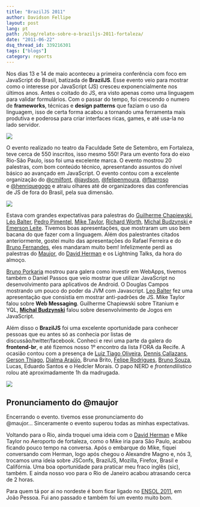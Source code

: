 ```yaml
---
title: "BrazilJS 2011"
author: Davidson Fellipe
layout: post
lang: pt
path: /blog/relato-sobre-o-braziljs-2011-fortaleza/
date: "2011-06-22"
dsq_thread_id: 339216301
tags: ["blogs"]
category: reports
---
```


Nos dias 13 e 14 de maio aconteceu a primeira conferência com foco em JavaScript do Brasil, batizada de **BrazilJS**. Esse evento veio para mostrar como o interesse por JavaScript (JS) cresceu exponencialmente nos últimos anos. Antes o coitado do JS, era visto apenas como uma linguagem para validar formulários. Com o passar do tempo, foi crescendo o numero de **frameworks**, técnicas e **design patterns** que faziam o uso da linguagem, isso de certa forma acabou a tornando uma ferramenta mais produtiva e poderosa para criar interfaces ricas, games, e até usa-la no lado servidor.

![](/img-posts/banner-496.jpg)

O evento realizado no teatro da Faculdade Sete de Setembro, em Fortaleza, teve cerca de 550 inscritos, isso mesmo 550! Para um evento fora do eixo Rio-São Paulo, isso foi uma excelente marca. O evento mostrou 20 palestras, com bom conteúdo técnico, apresentando assuntos do nível básico ao avançado em JavaScript. O evento contou com a excelente organização do [@cmilfont][1], [@jaydson][2], [@felipenmoura][3], [@fbarroso][4] e [@henriquegogo][5] e atraiu olhares até de organizadores das conferencias de JS de fora do Brasil, pela sua dimensão.

[1]: https://twitter.com/cmilfont
[2]: https://github.com/jaydson
[3]: https://twitter.com/felipenmoura "Felipe Nascimento"
[4]: https://twitter.com/fbarroso "Barroso"
[5]: https://twitter.com/henriquegogo "Henrique Gogo"

![](/img-posts/galera-braziljs-2011.jpg)

Estava com grandes expectativas para palestras do [Guilherme Chapiewski][7], [Léo Balter][8], [Pedro Pimentel][9], [Mike Taylor][10], [Richard Worth][11], [Michal Budzynski ][12] e [Emerson Leite][13]. Tivemos boas apresentações, que mostraram um uso bem bacana do que fazer com a linguagem. Além dos palestrantes citados anteriormente, gostei muito das apresentações do Rafael Ferreira e do [Bruno Fernandes][14], eles mandaram muito bem! Infelizmente perdi as palestras do [Maujor][15], do [David Herman][16] e os Lightning Talks, da hora do almoço.

[7]: https://twitter.com/gchapiewski
[8]: https://twitter.com/leobalter
[9]: https://twitter.com/zukunftsalick
[10]: https://twitter.com/miketaylr
[11]: https://twitter.com/rworth
[12]: https://twitter.com/michalbe
[13]: https://twitter.com/emerleite
[14]: https://twitter.com/porkaria
[15]: https://twitter.com/maujor
[16]: https://twitter.com/littlecalculist

[Bruno Porkaria][17] mostrou para galera como investir em WebApps, tivemos também o Daniel Passos que veio mostrar que utilizar JavaScript no desenvolvimento para aplicativos de Android. O Douglas Campos mostrando um pouco do poder da JVM com Javascript. [Leo Balter][18] fez uma apresentação que consistia em mostrar anti-padrões de JS. Mike Taylor falou sobre **Web Messaging**. Guilherme Chapiewski sobre Titanium e YQL, **[Michal Budzynski][12]** falou sobre desenvolvimento de Jogos em JavaScript.

[17]: https://twitter.com/porkaria
[18]: https://github.com/leobalter

Além disso o **BrazilJS** foi uma excelente oportunidade para conhecer pessoas que eu antes só as conhecia por listas de discussão/twitter/facebook. Conheci e revi uma parte da galera do **frontend-br**, e até fizemos nosso 1º encontro da lista FORA da Recife. A ocasião contou com a presença de [Luiz Tiago Oliveira][19], [Dennis Callazans][20], [Gerson Thiago][21], [Djalma Araújo][22], Bruna Brito, [Felipe Rodrigues][23], [Bruno Souza][24], Lucas, Eduardo Santos e o Hedcler Morais. O papo NERD e _frontendilistico_ rolou até aproximadamente 1h da madrugada.

[19]: https://github.com/luiztiago
[20]: https://twitter.com/dannnish
[21]: https://github.com/gersonlimadev
[22]: https://github.com/djalmaaraujo
[23]: https://twitter.com/feliperodrigues
[24]: https://github.com/brunosouza

![](/img-posts/pernambuco-braziljs-2011.jpg)

## Pronunciamento do @maujor

Encerrando o evento. tivemos esse pronunciamento do @maujor… Sinceramente o evento superou todas as minhas expectativas.

Voltando para o Rio, ainda troquei uma ideia com o [David Herman][26] e Mike Taylor no Aeroporto de fortaleza, como o Mike iria para São Paulo, acabou ficando pouco tempo na conversa. Após o embarque do Mike, fiquei conversando com Herman, logo após chegou o Alexandre Magno e, nós 3, trocamos uma ideia sobre JSConfs, BrazilJS, Mozilla, Firefox, Brasil e Califórnia. Uma boa oportunidade para praticar meu fraco inglês (sic), também. E ainda nosso voo para o Rio de Janeiro acabou atrasando cerca de 2 horas.

[26]: https://twitter.com/littlecalculist

Para quem tá por ai no nordeste é bom ficar ligado no [ENSOL 2011][27], em João Pessoa. Fui ano passado e também foi um evento muito bom.

[27]: http://www.ensol.org.br/
